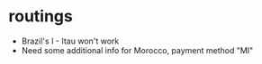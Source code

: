 # routings

- Brazil's I - Itau won't work
- Need some additional info for Morocco, payment method "MI"
